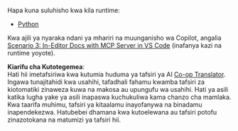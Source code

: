 <!--
CO_OP_TRANSLATOR_METADATA:
{
  "original_hash": "c8c1a74c74f6c2d42d511daf12d0b6c5",
  "translation_date": "2025-07-14T06:34:38+00:00",
  "source_file": "09-CaseStudy/docs-mcp/solution/README.md",
  "language_code": "sw"
}
-->
Hapa kuna suluhisho kwa kila runtime:
- [Python](./python/README.md)

Kwa ajili ya nyaraka ndani ya mhariri na muunganisho wa Copilot, angalia [Scenario 3: In-Editor Docs with MCP Server in VS Code](./scenario3/README.md) (inafanya kazi na runtime yoyote).

**Kiarifu cha Kutotegemea**:  
Hati hii imetafsiriwa kwa kutumia huduma ya tafsiri ya AI [Co-op Translator](https://github.com/Azure/co-op-translator). Ingawa tunajitahidi kwa usahihi, tafadhali fahamu kwamba tafsiri za kiotomatiki zinaweza kuwa na makosa au upungufu wa usahihi. Hati ya asili katika lugha yake ya asili inapaswa kuchukuliwa kama chanzo cha mamlaka. Kwa taarifa muhimu, tafsiri ya kitaalamu inayofanywa na binadamu inapendekezwa. Hatubebei dhamana kwa kutoelewana au tafsiri potofu zinazotokana na matumizi ya tafsiri hii.